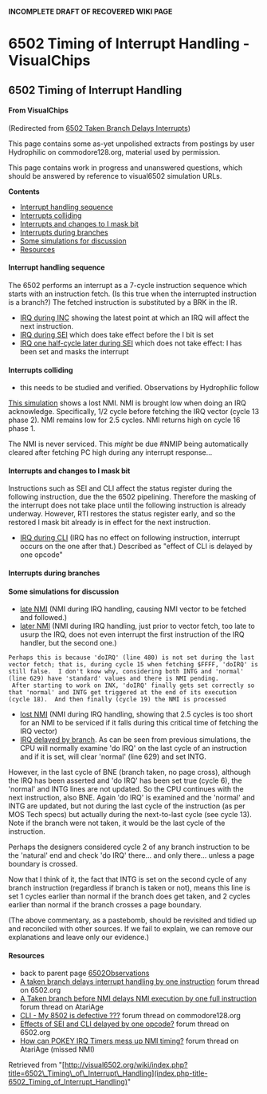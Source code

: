 **INCOMPLETE DRAFT OF RECOVERED WIKI PAGE**

# 6502 Timing of Interrupt Handling - VisualChips

## 6502 Timing of Interrupt Handling

#### From VisualChips
(Redirected from [6502 Taken Branch Delays Interrupts](index.php-title-6502_Taken_Branch_Delays_Interrupts~redirect-no))

This page contains some as-yet unpolished extracts from postings by user Hydrophilic on commodore128.org, material used by permission.

This page contains work in progress and unanswered questions, which should be answered by reference to visual6502 simulation URLs.

**Contents**

- [Interrupt handling sequence](#interrupt-handling-sequence)
- [Interrupts colliding](#interrupts-colliding)
- [Interrupts and changes to I mask bit](#interrupts-and-changes-to-i-mask-bit)
- [Interrupts during branches](#interrupts-during-branches)
- [Some simulations for discussion](#some-simulations-for-discussion)
- [Resources](#resources)

#### Interrupt handling sequence

The 6502 performs an interrupt as a 7-cycle instruction sequence which starts with an instruction fetch. (Is this true when the interrupted instruction is a branch?)  The fetched instruction is substituted by a BRK in the IR.

- [IRQ during INC](http://visual6502.org/JSSim/expert.html?graphics=f&loglevel=2&steps=50&a=0011&d=58&a=fffe&d=2000&a=0020&d=e840&r=0010&irq0=15&irq1=30&logmore=irq&a=0014&d=78) showing the latest point at which an IRQ will affect the next instruction.
- [IRQ during SEI](http://visual6502.org/JSSim/expert.html?graphics=f&loglevel=2&steps=50&a=0011&d=58&a=fffe&d=2000&a=0020&d=e840&r=0010&irq0=19&irq1=100&logmore=irq&a=0014&d=78) which does take effect before the I bit is set
- [IRQ one half-cycle later during SEI](http://visual6502.org/JSSim/expert.html?graphics=f&loglevel=2&steps=50&a=0011&d=58&a=fffe&d=2000&a=0020&d=e840&r=0010&irq0=20&irq1=100&logmore=irq&a=0014&d=78) which does not take effect: I has been set and masks the interrupt

#### Interrupts colliding

- this needs to be studied and verified. Observations by Hydrophilic follow

[This simulation](http://visual6502.org/JSSim/expert.html?graphics=f&loglevel=1&logmore=Execute,nmi,~NMIP,irq,480,629,INTG&steps=88&a=0011&d=58&a=fffe&d=2000&a=0020&d=e840&r=0010&nmi0=26&nmi1=31&irq0=12&irq1=74&a=0014&d=78) shows a lost NMI. NMI is brought low when doing an IRQ acknowledge.  Specifically, 1/2 cycle before fetching the IRQ vector (cycle 13 phase 2).  NMI remains low for 2.5 cycles.  NMI returns high on cycle 16 phase 1.

The NMI is never serviced.  This *might* be due #NMIP being automatically cleared after fetching PC high during any interrupt response...

#### Interrupts and changes to I mask bit

Instructions such as SEI and CLI affect the status register during the following instruction, due the the 6502 pipelining. Therefore the masking of the interrupt does not take place until the following instruction is already underway.  However, RTI restores the status register early, and so the restored I mask bit already is in effect for the next instruction.

- [IRQ during CLI](http://visual6502.org/JSSim/expert.html?graphics=f&loglevel=2&steps=50&a=0011&d=58&a=fffe&d=2000&a=0020&d=e840&r=0010&irq0=3&irq1=20&logmore=irq) (IRQ has no effect on following instruction, interrupt occurs on the one after that.) Described as "effect of CLI is delayed by one opcode"

#### Interrupts during branches

#### Some simulations for discussion

- [late NMI](http://visual6502.org/JSSim/expert.html?graphics=f&loglevel=1&logmore=Execute,nmi,~NMIP,irq,480,629,INTG&steps=88&a=0011&d=58&a=fffe&d=2000&a=0020&d=e840&r=0010&nmi0=25&nmi1=27&irq0=12&irq1=64&a=0014&d=78) (NMI during IRQ handling, causing NMI vector to be fetched and followed.)
- [later NMI](http://visual6502.org/JSSim/expert.html?graphics=f&loglevel=1&logmore=Execute,nmi,~NMIP,irq,480,629,INTG&steps=88&a=0011&d=58&a=fffe&d=2000&a=0020&d=e840&r=0010&nmi0=26&irq0=12&irq1=74&a=0014&d=78) (NMI during IRQ handling, just prior to vector fetch, too late to usurp the IRQ, does not even interrupt the first instruction of the IRQ handler, but the second one.)

```
Perhaps this is because 'doIRQ' (line 480) is not set during the last vector fetch; that is, during cycle 15 when fetching $FFFF, 'doIRQ' is still false.  I don't know why, considering both INTG and 'normal' (line 629) have 'standard' values and there is NMI pending.
 After starting to work on INX, 'doIRQ' finally gets set correctly so that 'normal' and INTG get triggered at the end of its execution (cycle 18).  And then finally (cycle 19) the NMI is processed
```

- [lost NMI](http://visual6502.org/JSSim/expert.html?graphics=f&loglevel=1&logmore=Execute,nmi,~NMIP,irq,480,629,INTG&steps=88&a=0011&d=58&a=fffe&d=2000&a=0020&d=e840&r=0010&nmi0=26&nmi1=31&irq0=12&irq1=74&a=0014&d=78) (NMI during IRQ handling, showing that 2.5 cycles is too short for an NMI to be serviced if it falls during this critical time of fetching the IRQ vector)
- [IRQ delayed by branch](http://visual6502.org/JSSim/expert.html?graphics=f&loglevel=1&logmore=Execute,nmi,%!N(MISSING)MIP,irq,480,629,INTG&steps=88&a=0010&d=58e8&a=fffe&d=2000&a=0020&d=e840&r=0010&nmi0=26&nmi1=31&irq0=11&irq1=74&a=0012&d=d0fe&a=0014&d=78). As can be seen from previous simulations, the CPU will normally examine 'do IRQ' on the last cycle of an instruction and if it is set, will clear 'normal' (line 629) and set INTG.

However, in the last cycle of BNE (branch taken, no page cross), although the IRQ has been asserted and 'do IRQ' has been set true (cycle 6), the 'normal' and INTG lines are not updated.  So the CPU continues with the next instruction, also BNE. Again 'do IRQ' is examined and the 'normal' and INTG are updated, but not during the last cycle of the instruction (as per MOS Tech specs) but actually during the next-to-last cycle (see cycle 13).  Note if the branch were not taken, it would be the last cycle of the instruction.

Perhaps the designers considered cycle 2 of any branch instruction to be the 'natural' end and check 'do IRQ' there... and only there... unless a page boundary is crossed.

Now that I think of it, the fact that INTG is set on the second cycle of any branch instruction (regardless if branch is taken or not), means this line is set 1 cycles earlier than normal if the branch does get taken, and 2 cycles earlier than normal if the branch crosses a page boundary.

(The above commentary, as a pastebomb, should be revisited and tidied up and reconciled with other sources. If we fail to explain, we can remove our explanations and leave only our evidence.)

#### Resources

- back to parent page [6502Observations](index.php-title-6502Observations)
- [A taken branch delays interrupt handling by one instruction](http://forum.6502.org/viewtopic.php?t=1634) forum thread on 6502.org
- [A Taken branch before NMI delays NMI execution by one full instruction](http://www.atariage.com/forums/topic/168550-a-taken-branch-before-nmi-delays-nmi-execution-by-one-full-instruction/) forum thread on AtariAge
- [CLI - My 8502 is defective ???](http://www.commodore128.org/index.php?topic=3863) forum thread on commodore128.org
- [Effects of SEI and CLI delayed by one opcode?](http://forum.6502.org/viewtopic.php?t=1817) forum thread on 6502.org
- [How can POKEY IRQ Timers mess up NMI timing?](http://www.atariage.com/forums/topic/148595-how-can-pokey-irq-timers-mess-up-nmi-timing/page__st__100__p__1816157#entry1816157) forum thread on AtariAge (missed NMI)

Retrieved from "[http://visual6502.org/wiki/index.php?title=6502\_Timing\_of\_Interrupt\_Handling](index.php-title-6502_Timing_of_Interrupt_Handling)"

